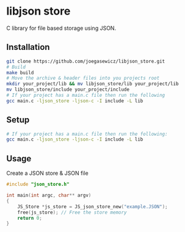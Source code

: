 # libjson store
C library for file based storage using JSON.

## Installation
```bash
git clone https://github.com/joegasewicz/libjson_store.git
# Build
make build
# Move the archive & header files into you projects root
mkdir your_project/lib && mv libjson_store/lib your_project/lib
mv libjson_store/include your_project/include
# If your project has a main.c file then run the following 
gcc main.c -ljson_store -ljson-c -I include -L lib
```

## Setup
```bash
# If your project has a main.c file then run the following:
gcc main.c -ljson_store -ljson-c -I include -L lib
```

## Usage
Create a JSON store & JSON file
```c
#include "json_store.h"

int main(int argc, char** argv)
{
    JS_Store *js_store = JS_json_store_new("example.JSON");
    free(js_store); // Free the store memory
    return 0;
}
```